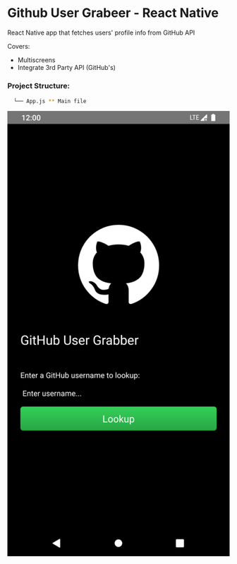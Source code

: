 # Github User Grabeer - React Native
React Native app that fetches users' profile info from GitHub API


Covers:
* Multiscreens
* Integrate 3rd Party API (GitHub's)


### Project Structure:

```sh
  └── App.js ** Main file
```


![GithubUserGrabber-ReactNative](assets/GithubUserGrabber.png)
